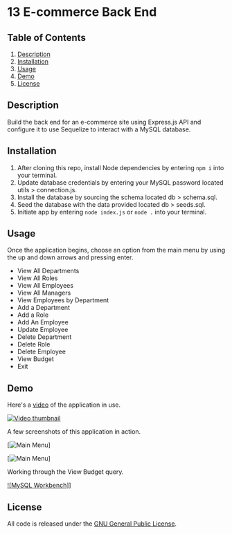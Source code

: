 # 13 E-commerce Back End

## Table of Contents
1. [Description](#desc)
2. [Installation](#install)
3. [Usage](#usage)
4. [Demo](#demo)
5. [License](#license)

<a name="desc"></a>
## Description 
Build the back end for an e-commerce site using Express.js API and configure it to use Sequelize to interact with a MySQL database.

<a name="install"></a> 
## Installation

1. After cloning this repo, install Node dependencies by entering `npm i` into your terminal.
2. Update database credentials by entering your MySQL password located utils > connection.js.
3. Install the database by sourcing the schema located db > schema.sql.
4. Seed the database with the data provided located db > seeds.sql.
5. Initiate app by entering `node index.js` or `node .` into your terminal.

<a name="usage"></a> 
## Usage
Once the application begins, choose an option from the main menu by using the up and down arrows and pressing enter.

* View All Departments
* View All Roles
* View All Employees
* View All Managers
* View Employees by Department
* Add a Department
* Add a Role
* Add An Employee
* Update Employee
* Delete Department
* Delete Role
* Delete Employee
* View Budget
* Exit

<a name="demo"></a> 
## Demo
Here's a [video](https://youtu.be/nFIlcVQHYB8) of the application in use.

[![Video thumbnail](./public/img/youtube-screenshot.jpg)](https://youtu.be/nFIlcVQHYB8)

A few screenshots of this application in action.

[![Main Menu](./public/img/main-menu.jpg)]

[![Main Menu](./public/img/view-budget.jpg)]

Working through the View Budget query.

[![MySQL Workbench]](./public/img/sql-query.jpg)]

<a name="license"></a> 
## License
All code is released under the [GNU General Public License](https://www.gnu.org/licenses/gpl-3.0.en.html).
